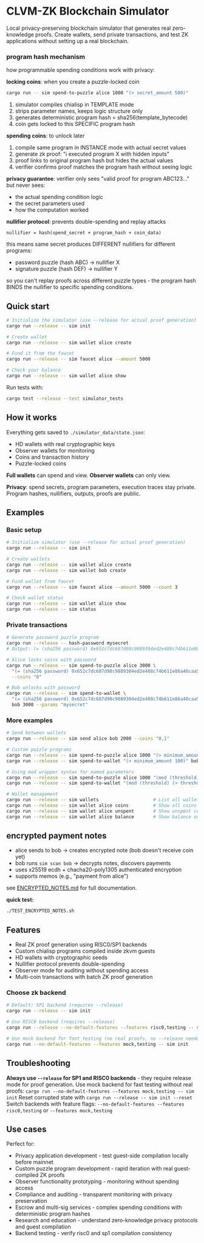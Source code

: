 # CLVM-ZK Blockchain Simulator

Local privacy-preserving blockchain simulator that generates real zero-knowledge proofs. Create wallets, send private transactions, and test ZK applications without setting up a real blockchain.


### program hash mechanism

how programmable spending conditions work with privacy:

**locking coins**: when you create a puzzle-locked coin
```bash
cargo run -- sim spend-to-puzzle alice 1000 "(> secret_amount 500)"
```

1. simulator compiles chialisp in TEMPLATE mode
2. strips parameter names, keeps logic structure only
3. generates deterministic program hash = sha256(template_bytecode)
4. coin gets locked to this SPECIFIC program hash

**spending coins**: to unlock later
1. compile same program in INSTANCE mode with actual secret values
2. generate zk proof: "i executed program X with hidden inputs"
3. proof links to original program hash but hides the actual values
4. verifier confirms proof matches the program hash without seeing logic

**privacy guarantee**: verifier only sees "valid proof for program ABC123..." but never sees:
- the actual spending condition logic
- the secret parameters used
- how the computation worked

**nullifier protocol**: prevents double-spending and replay attacks
```
nullifier = hash(spend_secret + program_hash + coin_data)
```

this means same secret produces DIFFERENT nullifiers for different programs:
- password puzzle (hash ABC) → nullifier X
- signature puzzle (hash DEF) → nullifier Y

so you can't replay proofs across different puzzle types - the program hash BINDS the nullifier to specific spending conditions.

## Quick start

```bash
# Initialize the simulator (use --release for actual proof generation)
cargo run --release -- sim init

# Create wallet
cargo run --release -- sim wallet alice create

# Fund it from the faucet
cargo run --release -- sim faucet alice --amount 5000

# Check your balance
cargo run --release -- sim wallet alice show
```

Run tests with:
```bash
cargo test --release --test simulator_tests
```

## How it works

Everything gets saved to `./simulator_data/state.json`:
- HD wallets with real cryptographic keys
- Observer wallets for monitoring
- Coins and transaction history
- Puzzle-locked coins

**Full wallets** can spend and view. **Observer wallets** can only view.

**Privacy**: spend secrets, program parameters, execution traces stay private. Program hashes, nullifiers, outputs, proofs are public.

## Examples

### Basic setup
```bash
# Initialize simulator (use --release for actual proof generation)
cargo run --release -- sim init

# Create wallets
cargo run --release -- sim wallet alice create
cargo run --release -- sim wallet bob create

# Fund wallet from faucet
cargo run --release -- sim faucet alice --amount 5000 --count 3

# Check wallet status
cargo run --release -- sim wallet alice show
cargo run --release -- sim status
```

### Private transactions
```bash
# Generate password puzzle program
cargo run --release -- hash-password mysecret
# Output: (= (sha256 password) 0x652c7dc687d98c9889304ed2e408c74b611e86a40caa51c4b43f1dd5913c5cd0)

# Alice locks coins with password
cargo run --release -- sim spend-to-puzzle alice 3000 \
  "(= (sha256 password) 0x652c7dc687d98c9889304ed2e408c74b611e86a40caa51c4b43f1dd5913c5cd0)" \
  --coins "0"

# Bob unlocks with password
cargo run --release -- sim spend-to-wallet \
  "(= (sha256 password) 0x652c7dc687d98c9889304ed2e408c74b611e86a40caa51c4b43f1dd5913c5cd0)" \
  bob 3000 --params "mysecret"
```

### More examples
```bash
# Send between wallets
cargo run --release -- sim send alice bob 2000 --coins "0,1"

# Custom puzzle programs
cargo run --release -- sim spend-to-puzzle alice 1000 "(> minimum_amount 100)" --coins "auto"
cargo run --release -- sim spend-to-wallet "(> minimum_amount 100)" bob 1000 --params "150"

# Using mod wrapper syntax for named parameters
cargo run --release -- sim spend-to-puzzle alice 1000 "(mod (threshold) (> threshold 100))" --coins "auto"
cargo run --release -- sim spend-to-wallet "(mod (threshold) (> threshold 100))" bob 1000 --params "150"

# Wallet management
cargo run --release -- sim wallets                    # List all wallets
cargo run --release -- sim wallet alice coins         # Show all coins
cargo run --release -- sim wallet alice unspent       # Show unspent coins
cargo run --release -- sim wallet alice balance       # Show balance only
```

## encrypted payment notes

- alice sends to bob → creates encrypted note (bob doesn't receive coin yet)
- bob runs `sim scan bob` → decrypts notes, discovers payments
- uses x25519 ecdh + chacha20-poly1305 authenticated encryption
- supports memos (e.g., "payment from alice")

see [ENCRYPTED_NOTES.md](ENCRYPTED_NOTES.md) for full documentation.

**quick test:**
```bash
./TEST_ENCRYPTED_NOTES.sh
```

## Features

- Real ZK proof generation using RISC0/SP1 backends
- Custom chialisp programs compiled inside zkvm guests
- HD wallets with cryptographic seeds
- Nullifier protocol prevents double-spending
- Observer mode for auditing without spending access
- Multi-coin transactions with batch ZK proof generation

### Choose zk backend
```bash
# Default: SP1 backend (requires --release)
cargo run --release -- sim init

# Use RISC0 backend (requires --release)
cargo run --release --no-default-features --features risc0,testing -- sim init

# Use mock backend for fast testing (no real proofs, no --release needed)
cargo run --no-default-features --features mock,testing -- sim init
```

## Troubleshooting

**Always use `--release` for SP1 and RISC0 backends** - they require release mode for proof generation.
Use mock backend for fast testing without real proofs: `cargo run --no-default-features --features mock,testing -- sim init`
Reset corrupted state with `cargo run --release -- sim init --reset`
Switch backends with feature flags: `--no-default-features --features risc0,testing` or `--features mock,testing`

## Use cases

Perfect for:
- Privacy application development - test guest-side compilation locally before mainnet
- Custom puzzle program development - rapid iteration with real guest-compiled ZK proofs
- Observer functionality prototyping - monitoring without spending access
- Compliance and auditing - transparent monitoring with privacy preservation
- Escrow and multi-sig services - complex spending conditions with deterministic program hashes
- Research and education - understand zero-knowledge privacy protocols and guest compilation
- Backend testing - verify risc0 and sp1 compilation consistency